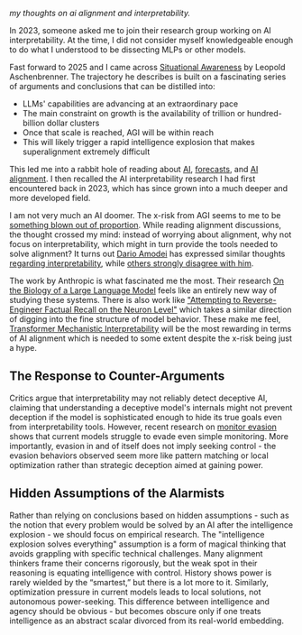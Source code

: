 _my thoughts on ai alignment and interpretability._

In 2023, someone asked me to join their research group working on AI interpretability. At the time, I did not consider myself knowledgeable enough to do what I understood to be dissecting MLPs or other models.

Fast forward to 2025 and I came across [Situational Awareness](https://situational-awareness.ai/) by Leopold Aschenbrenner. The trajectory he describes is built on a fascinating series of arguments and conclusions that can be distilled into:

- LLMs' capabilities are advancing at an extraordinary pace
- The main constraint on growth is the availability of trillion or hundred-billion dollar clusters
- Once that scale is reached, AGI will be within reach
- This will likely trigger a rapid intelligence explosion that makes superalignment extremely difficult

This led me into a rabbit hole of reading about [AI](https://ai-2027.com), [forecasts](https://www.lesswrong.com/posts/K2D45BNxnZjdpSX2j/ai-timelines), and [AI alignment](https://www.alignmentforum.org/). I then recalled the AI interpretability research I had first encountered back in 2023, which has since grown into a much deeper and more developed field.

I am not very much an AI doomer. The x-risk from AGI seems to me to be [something blown out of proportion](https://www.lesswrong.com/w/ai-risk-skepticism). While reading alignment discussions, the thought crossed my mind: instead of worrying about alignment, why not focus on interpretability, which might in turn provide the tools needed to solve alignment? It turns out [Dario Amodei](https://www.darioamodei.com/) has expressed similar thoughts [regarding interpretability](https://www.darioamodei.com/post/the-urgency-of-interpretability), while [others strongly disagree with him](https://www.lesswrong.com/posts/PwnadG4BFjaER3MGf/interpretability-will-not-reliably-find-deceptive-ai).

The work by Anthropic is what fascinated me the most. Their research [On the Biology of a Large Language Model](https://transformer-circuits.pub/2025/attribution-graphs/biology.html) feels like an entirely new way of studying these systems. There is also work like ["Attempting to Reverse-Engineer Factual Recall on the Neuron Level"](https://www.lesswrong.com/s/hpWHhjvjn67LJ4xXX) which takes a similar direction of digging into the fine structure of model behavior. These make me feel, [Transformer Mechanistic Interpretability](https://www.neelnanda.io/mechanistic-interpretability/getting-started) will be the most rewarding in terms of AI alignment which is needed to some extent despite the x-risk being just a hype.

## The Response to Counter-Arguments

Critics argue that interpretability may not reliably detect deceptive AI, claiming that understanding a deceptive model's internals might not prevent deception if the model is sophisticated enough to hide its true goals even from interpretability tools. However, recent research on [monitor evasion](https://www.alignmentforum.org/posts/dwEgSEPxpKjz3Fw5k/claude-gpt-and-gemini-all-struggle-to-evade-monitors) shows that current models struggle to evade even simple monitoring. More importantly, evasion in and of itself does not imply seeking control - the evasion behaviors observed seem more like pattern matching or local optimization rather than strategic deception aimed at gaining power.

## Hidden Assumptions of the Alarmists

Rather than relying on conclusions based on hidden assumptions - such as the notion that every problem would be solved by an AI after the intelligence explosion - we should focus on empirical research. The "intelligence explosion solves everything" assumption is a form of magical thinking that avoids grappling with specific technical challenges. Many alignment thinkers frame their concerns rigorously, but the weak spot in their reasoning is equating intelligence with control. History shows power is rarely wielded by the “smartest,” but there is a lot more to it. Similarly, optimization pressure in current models leads to local solutions, not autonomous power-seeking. This difference between intelligence and agency should be obvious - but becomes obscure only if one treats intelligence as an abstract scalar divorced from its real-world embedding.
